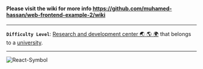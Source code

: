 #### Please visit the wiki for more info https://github.com/muhamed-hassan/web-frontend-example-2/wiki

***

**`Difficulty Level`**: [Research and development center 🌏 🌎 🌍](https://en.wikipedia.org/wiki/Research_and_development) that belongs to a [university](https://en.wikipedia.org/wiki/University).

***

![React-Symbol](https://github.com/muhamed-hassan/web-frontend-example-1/assets/17825804/a520887b-bf12-4c5a-bd06-5bcd5d69c1d8)
